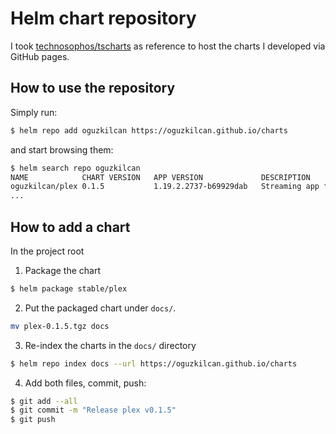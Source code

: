 # Helm chart repository

I took [technosophos/tscharts](https://github.com/technosophos/tscharts) as reference 
to host the charts I developed via GitHub pages.

## How to use the repository

Simply run:
```bash
$ helm repo add oguzkilcan https://oguzkilcan.github.io/charts
```
and start browsing them:
```bash
$ helm search repo oguzkilcan
NAME           	CHART VERSION	APP VERSION          	DESCRIPTION
oguzkilcan/plex	0.1.5        	1.19.2.2737-b69929dab	Streaming app for movies, TV, music, web shows ...
...
```

## How to add a chart

In the project root

1. Package the chart
```bash
$ helm package stable/plex
```

2. Put the packaged chart under `docs/`.
```bash
mv plex-0.1.5.tgz docs
```

3. Re-index the charts in the `docs/` directory
```bash
$ helm repo index docs --url https://oguzkilcan.github.io/charts
```

4. Add both files, commit, push:
```bash
$ git add --all
$ git commit -m "Release plex v0.1.5"
$ git push
```

